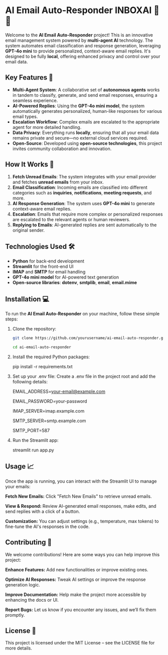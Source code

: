 # AI Email Auto-Responder **INBOXAI** 📧🤖

Welcome to the **AI Email Auto-Responder** project! This is an innovative email management system powered by **multi-agent AI** technology. The system automates email classification and response generation, leveraging **GPT-4o mini** to provide personalized, context-aware email replies. It's designed to be fully **local**, offering enhanced privacy and control over your email data.

## Key Features 🚀

- **Multi-Agent System**: A collaborative set of **autonomous agents** works in tandem to classify, generate, and send email responses, ensuring a seamless experience.
- **AI-Powered Replies**: Using the **GPT-4o mini model**, the system automatically generates personalized, human-like responses for various email types.
- **Escalation Workflow**: Complex emails are escalated to the appropriate agent for more detailed handling.
- **Data Privacy**: Everything runs **locally**, ensuring that all your email data remains private and secure—no external cloud services required.
- **Open-Source**: Developed using **open-source technologies**, this project invites community collaboration and innovation.

## How It Works 🔧

1. **Fetch Unread Emails**: The system integrates with your email provider and fetches **unread emails** from your inbox.
2. **Email Classification**: Incoming emails are classified into different categories such as **inquiries**, **notifications**, **meeting requests**, and more.
3. **AI Response Generation**: The system uses **GPT-4o mini** to generate context-aware email replies.
4. **Escalation**: Emails that require more complex or personalized responses are escalated to the relevant agents or human reviewers.
5. **Replying to Emails**: AI-generated replies are sent automatically to the original sender.

## Technologies Used 🛠️

- **Python** for back-end development
- **Streamlit** for the front-end UI
- **IMAP** and **SMTP** for email handling
- **GPT-4o mini model** for AI-powered text generation
- **Open-source libraries**: **dotenv**, **smtplib**, **email**, **email.mime**

## Installation 💻

To run the **AI Email Auto-Responder** on your machine, follow these simple steps:

1. Clone the repository:
   ```bash
   git clone https://github.com/yourusername/ai-email-auto-responder.git
   
   cd ai-email-auto-responder

2. Install the required Python packages:
   
   pip install -r requirements.txt

3. Set up your .env file: Create a .env file in the project root and add the following details:
   
   EMAIL_ADDRESS=your-email@example.com
   
   EMAIL_PASSWORD=your-password
   
   IMAP_SERVER=imap.example.com
   
   SMTP_SERVER=smtp.example.com
   
   SMTP_PORT=587

4. Run the Streamlit app:
  
   streamlit run app.py



##  Usage 📈

Once the app is running, you can interact with the Streamlit UI to manage your emails:

**Fetch New Emails:** Click "Fetch New Emails" to retrieve unread emails.

**View & Respond:** Review AI-generated email responses, make edits, and send replies with a click of a button.

**Customization:** You can adjust settings (e.g., temperature, max tokens) to fine-tune the AI's responses in the code.

## Contributing 🤝

We welcome contributions! Here are some ways you can help improve this project:

**Enhance Features:** Add new functionalities or improve existing ones.

**Optimize AI Responses:** Tweak AI settings or improve the response generation logic.

**Improve Documentation:** Help make the project more accessible by enhancing the docs or UI.

**Report Bugs:** Let us know if you encounter any issues, and we’ll fix them promptly.

## License 📄

This project is licensed under the MIT License – see the LICENSE file for more details.


